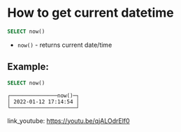 # How to get current datetime

```sql
SELECT now()
```

- `now()` - returns current date/time

## Example: 
```sql
SELECT now()
```
```
┌───────────────now()─┐
│ 2022-01-12 17:14:54 │
└─────────────────────┘
```

link_youtube: https://youtu.be/qjALOdrElf0
